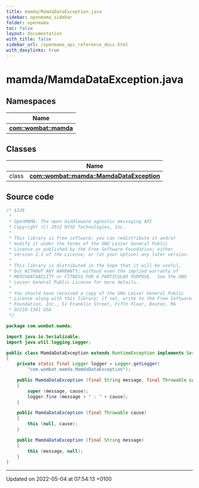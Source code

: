 ```yaml
---
title: mamda/MamdaDataException.java
sidebar: openmama_sidebar
folder: openmama
toc: false
layout: documentation
with_title: false
sidebar_url: /openmama_api_reference_docs.html
with_doxylinks: true
---
```


# mamda/MamdaDataException.java



## Namespaces

| Name           |
| -------------- |
| **[com::wombat::mamda](namespacecom_1_1wombat_1_1mamda.html)**  |

## Classes

|                | Name           |
| -------------- | -------------- |
| class | **[com::wombat::mamda::MamdaDataException](classcom_1_1wombat_1_1mamda_1_1MamdaDataException.html)**  |




## Source code

```java
/* $Id$
 *
 * OpenMAMA: The open middleware agnostic messaging API
 * Copyright (C) 2012 NYSE Technologies, Inc.
 *
 * This library is free software; you can redistribute it and/or
 * modify it under the terms of the GNU Lesser General Public
 * License as published by the Free Software Foundation; either
 * version 2.1 of the License, or (at your option) any later version.
 *
 * This library is distributed in the hope that it will be useful,
 * but WITHOUT ANY WARRANTY; without even the implied warranty of
 * MERCHANTABILITY or FITNESS FOR A PARTICULAR PURPOSE.  See the GNU
 * Lesser General Public License for more details.
 *
 * You should have received a copy of the GNU Lesser General Public
 * License along with this library; if not, write to the Free Software
 * Foundation, Inc., 51 Franklin Street, Fifth Floor, Boston, MA
 * 02110-1301 USA
 */

package com.wombat.mamda;

import java.io.Serializable;
import java.util.logging.Logger;

public class MamdaDataException extends RuntimeException implements Serializable
{
    private static final Logger logger = Logger.getLogger(
        "com.wombat.mamda.MamdaDataException");

    public MamdaDataException (final String message, final Throwable cause)
    {
        super (message, cause);
        logger.fine (message + " : " + cause);
    }

    public MamdaDataException (final Throwable cause)
    {
        this (null, cause);
    }

    public MamdaDataException (final String message)
    {
        this (message, null);
    }
}
```


-------------------------------

Updated on 2022-05-04 at 07:54:13 +0100
